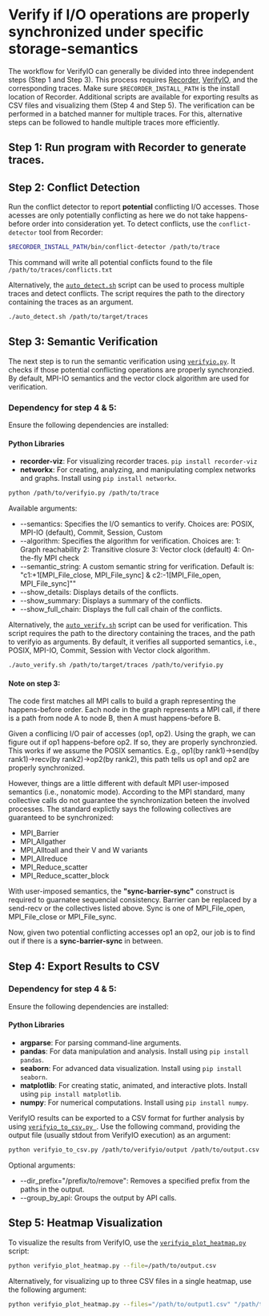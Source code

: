 # Verify if I/O operations are properly synchronized under specific storage-semantics

The workflow for VerifyIO can generally be divided into three independent steps (Step 1 and Step 3). This process requires [Recorder](https://github.com/uiuc-hpc/Recorder/tree/dev), [VerifyIO](https://github.com/uiuc-hpc/Recorder/tree/dev/tools/verifyio), and the corresponding traces. Make sure `$RECORDER_INSTALL_PATH` is the install location of Recorder. Additional scripts are available for exporting results as CSV files and visualizing them (Step 4 and Step 5). The verification can be performed in a batched manner for multiple traces. For this, alternative steps can be followed to handle multiple traces more efficiently.

## Step 1:  Run program with Recorder to generate traces.



## Step 2: Conflict Detection
Run the conflict detector to report **potential** conflicting I/O accesses. Those acesses are only potentially conflicting as here we do not take happens-before order into consideration yet.
To detect conflicts, use the `conflict-detector` tool from Recorder:

```bash
$RECORDER_INSTALL_PATH/bin/conflict-detector /path/to/trace
```
This command will write all potential conflicts found to the file `/path/to/traces/conflicts.txt`

Alternatively, the [`auto_detect.sh`](https://github.com/lalilalalalu/verifyio_scripts/blob/main/auto_detect.sh)  script can be used to process multiple traces and detect conflicts. The script requires the path to the directory containing the traces as an argument.

```bash
./auto_detect.sh /path/to/target/traces
```

## Step 3: Semantic Verification
The next step is to run the semantic verification using [`verifyio.py`](https://github.com/uiuc-hpc/Recorder/tree/dev/tools/verifyio). It checks if those potential conflicting operations are properly synchronzied. By default, MPI-IO semantics and the vector clock algorithm are used for verification.

### Dependency for step 4 & 5:

Ensure the following dependencies are installed:

#### Python Libraries
- **recorder-viz**:  For visualizing recorder traces. `pip install recorder-viz`
- **networkx**: For creating, analyzing, and manipulating complex networks and graphs. Install using `pip install networkx`.

```bash
python /path/to/verifyio.py /path/to/trace
```
Available arguments:
* --semantics: Specifies the I/O semantics to verify. Choices are: POSIX, MPI-IO (default), Commit, Session, Custom
* --algorithm: Specifies the algorithm for verification. Choices are: 1: Graph reachability 2: Transitive closure 3: Vector clock (default) 4: On-the-fly MPI check
* --semantic_string: A custom semantic string for verification. Default is: "c1:+1[MPI_File_close, MPI_File_sync] & c2:-1[MPI_File_open, MPI_File_sync]""
* --show_details: Displays details of the conflicts.
* --show_summary: Displays a summary of the conflicts.
* --show_full_chain: Displays the full call chain of the conflicts.

Alternatively, the [`auto_verify.sh`](https://github.com/lalilalalalu/verifyio_scripts/blob/main/auto_verify.sh) script can be used for verification. This script requires the path to the directory containing the traces, and the path to verifyio as arguments. By default, it verifies all supported semantics, i.e., POSIX, MPI-IO, Commit, Session with Vector clock algorithm.

```bash
./auto_verify.sh /path/to/target/traces /path/to/verifyio.py
```

#### Note on step 3:

 The code first matches all MPI calls to build a graph representing the happens-before order. Each node in the graph represents a MPI call, if there is a path from node A to node B, then A must happens-before B. 

   Given a conflicing I/O pair of accesses (op1, op2). Using the graph, we can figure out if op1 happens-before op2. If so, they are properly synchronzied.
   This works if we assume the POSIX semantics. E.g., op1(by rank1)->send(by rank1)->recv(by rank2)->op2(by rank2), this path tells us op1 and op2 are properly synchronized.
   
However, things are a little different with default MPI user-imposed semantics (i.e., nonatomic mode). According to the MPI standard, many collective calls do not  guarantee the synchronization beteen the involved processes. The standard explictly says the following collectives are guaranteed to be synchronized:
 - MPI_Barrier
 - MPI_Allgather
 - MPI_Alltoall and their V and W variants
 - MPI_Allreduce
 - MPI_Reduce_scatter
 - MPI_Reduce_scatter_block

With user-imposed semantics, the **"sync-barrier-sync"** construct is required to guarnatee sequencial consistency. Barrier can be replaced by a send-recv or the collectives listed above. Sync is one of MPI_File_open, MPI_File_close or MPI_File_sync.

Now, given two potential conflicting accesses op1 an op2, our job is to find out if there is a **sync-barrier-sync** in between.


## Step 4: Export Results to CSV

### Dependency for step 4 & 5:

Ensure the following dependencies are installed:

#### Python Libraries
- **argparse**: For parsing command-line arguments.
- **pandas**: For data manipulation and analysis. Install using `pip install pandas`.
- **seaborn**: For advanced data visualization. Install using `pip install seaborn`.
- **matplotlib**: For creating static, animated, and interactive plots. Install using `pip install matplotlib`.
- **numpy**: For numerical computations. Install using `pip install numpy`.

VerifyIO results can be exported to a CSV format for further analysis by using [`verifyio_to_csv.py `](https://github.com/lalilalalalu/verifyio_scripts/blob/main/verifyio_to_csv.py). Use the following command, providing the output file (usually stdout from VerifyIO execution) as an argument:

```bash
python verifyio_to_csv.py /path/to/verifyio/output /path/to/output.csv
```
Optional arguments:
* --dir_prefix="/prefix/to/remove": Removes a specified prefix from the paths in the output.
* --group_by_api: Groups the output by API calls.

## Step 5: Heatmap Visualization

To visualize the results from VerifyIO, use the [`verifyio_plot_heatmap.py`](https://github.com/lalilalalalu/verifyio_scripts/blob/main/verifyio_plot_violation_heatmap.py) script:

```bash
python verifyio_plot_heatmap.py --file=/path/to/output.csv
```
Alternatively, for visualizing up to three CSV files in a single heatmap, use the following argument:

```bash
python verifyio_plot_heatmap.py --files="/path/to/output1.csv" "/path/to/output2.csv" "/path/to/output3.csv"
```

